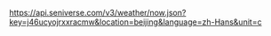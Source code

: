 https://api.seniverse.com/v3/weather/now.json?key=j46ucyojrxxracmw&location=beijing&language=zh-Hans&unit=c